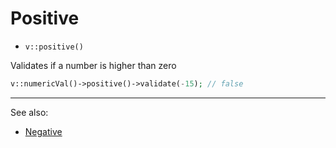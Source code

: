 # Positive

- `v::positive()`

Validates if a number is higher than zero

```php
v::numericVal()->positive()->validate(-15); // false
```

***
See also:

  * [Negative](Negative.md)
